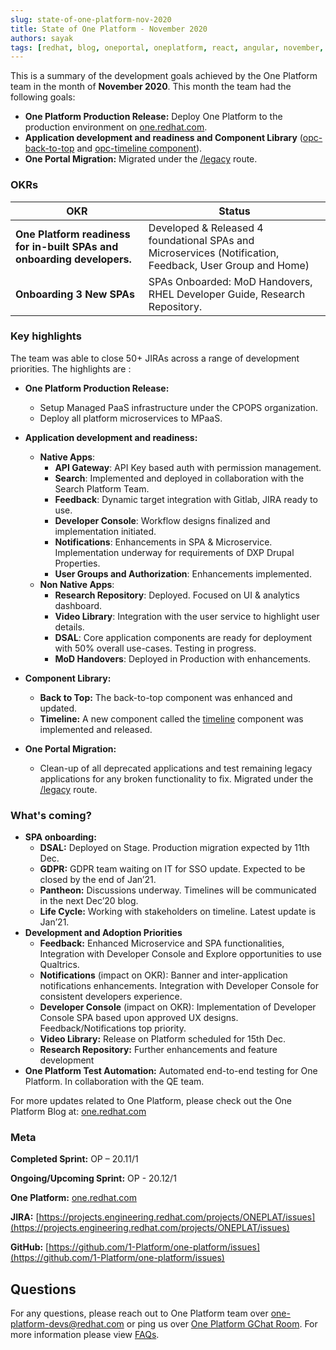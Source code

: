 ```yaml
---
slug: state-of-one-platform-nov-2020
title: State of One Platform - November 2020
authors: sayak
tags: [redhat, blog, oneportal, oneplatform, react, angular, november, update]
---
```


This is a summary of the development goals achieved by the One Platform team in the month of **November 2020**. This month the team had the following goals:

<!--truncate-->

- **One Platform Production Release:** Deploy One Platform to the production environment on [one.redhat.com](https://one.redhat.com).
- **Application development and readiness and Component Library** ([opc-back-to-top](https://www.npmjs.com/package/@one-platform/opc-back-to-top) and [opc-timeline component](https://www.npmjs.com/package/@one-platform/opc-timeline)).
- **One Portal Migration:** Migrated under the [/legacy](https://one.redhat.com/legacy) route.

### OKRs

| OKR                                                                     | Status                                                                                                   |
| ----------------------------------------------------------------------- | -------------------------------------------------------------------------------------------------------- |
| **One Platform readiness for in-built SPAs and onboarding developers.** | Developed & Released 4 foundational SPAs and Microservices (Notification, Feedback, User Group and Home) |
| **Onboarding 3 New SPAs**                                               | SPAs Onboarded: MoD Handovers, RHEL Developer Guide, Research Repository.                                |

### Key highlights

The team was able to close 50+ JIRAs across a range of development priorities. The highlights are :

- **One Platform Production Release:**

  - Setup Managed PaaS infrastructure under the CPOPS organization.
  - Deploy all platform microservices to MPaaS.

- **Application development and readiness:**

  - **Native Apps**:
    - **API Gateway**: API Key based auth with permission management.
    - **Search**: Implemented and deployed in collaboration with the Search Platform Team.
    - **Feedback**: Dynamic target integration with Gitlab, JIRA ready to use.
    - **Developer Console**: Workflow designs finalized and implementation initiated.
    - **Notifications**: Enhancements in SPA & Microservice. Implementation underway for requirements of DXP Drupal Properties.
    - **User Groups and Authorization**: Enhancements implemented.
  - **Non Native Apps**:
    - **Research Repository**: Deployed. Focused on UI & analytics dashboard.
    - **Video Library**: Integration with the user service to highlight user details.
    - **DSAL**: Core application components are ready for deployment with 50% overall use-cases. Testing in progress.
    - **MoD Handovers**: Deployed in Production with enhancements.

- **Component Library:**

  - **Back to Top:** The back-to-top component was enhanced and updated.
  - **Timeline:** A new component called the [timeline](https://www.npmjs.com/package/@one-platform/opc-timeline) component was implemented and released.

- **One Portal Migration:**
  - Clean-up of all deprecated applications and test remaining legacy applications for any broken functionality to fix. Migrated under the [/legacy](https://one.redhat.com/legacy) route.

### What's coming?

- **SPA onboarding:**
  - **DSAL:** Deployed on Stage. Production migration expected by 11th Dec.
  - **GDPR:** GDPR team waiting on IT for SSO update. Expected to be closed by the end of Jan’21.
  - **Pantheon:** Discussions underway. Timelines will be communicated in the next Dec’20 blog.
  - **Life Cycle:** Working with stakeholders on timeline. Latest update is Jan’21.
- **Development and Adoption Priorities**
  - **Feedback:** Enhanced Microservice and SPA functionalities, Integration with Developer Console and Explore opportunities to use Qualtrics.
  - **Notifications** (impact on OKR): Banner and inter-application notifications enhancements. Integration with Developer Console for consistent developers experience.
  - **Developer Console** (impact on OKR): Implementation of Developer Console SPA based upon approved UX designs. Feedback/Notifications top priority.
  - **Video Library:** Release on Platform scheduled for 15th Dec.
  - **Research Repository:** Further enhancements and feature development
- **One Platform Test Automation:** Automated end-to-end testing for One Platform. In collaboration with the QE team.

For more updates related to One Platform, please check out the One Platform Blog at: [one.redhat.com](https://one.redhat.com/get-started/blog)

### Meta

**Completed Sprint:** OP – 20.11/1

**Ongoing/Upcoming Sprint:** OP - 20.12/1

**One Platform:** [one.redhat.com](https://one.redhat.com)

**JIRA:** [https://projects.engineering.redhat.com/projects/ONEPLAT/issues](https://projects.engineering.redhat.com/projects/ONEPLAT/issues)

**GitHub:** [https://github.com/1-Platform/one-platform/issues](https://github.com/1-Platform/one-platform/issues)

## Questions

For any questions, please reach out to One Platform team over [one-platform-devs@redhat.com](mailto:one-platform-devs@redhat.com) or ping us over [One Platform GChat Room](https://chat.google.com/room/AAAAF4M7oZE).
For more information please view [FAQs](/docs/faqs).
